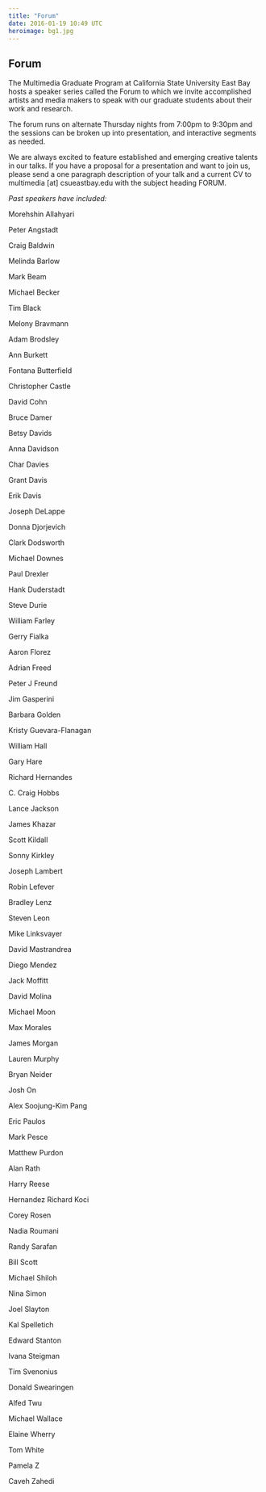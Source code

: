 ```yaml
---
title: "Forum"
date: 2016-01-19 10:49 UTC
heroimage: bg1.jpg
---
```

Forum
----

The Multimedia Graduate Program at California State University East Bay hosts a speaker series called the Forum to which we invite accomplished artists and media makers to speak with our graduate students about their work and research.  

The forum runs on alternate Thursday nights from 7:00pm to 9:30pm and the sessions can be broken up into presentation, and interactive segments as needed.

We are always excited to feature established and emerging creative talents in our talks. If you have a proposal for a presentation and want to join us, please send a one paragraph description of your talk and a current CV to multimedia [at] csueastbay.edu with the subject heading FORUM.


*Past speakers have included:*

Morehshin Allahyari

Peter Angstadt

Craig Baldwin

Melinda Barlow

Mark Beam

Michael Becker

Tim Black

Melony Bravmann

Adam Brodsley

Ann Burkett

Fontana Butterfield

Christopher Castle

David Cohn

Bruce Damer

Betsy Davids

Anna Davidson

Char Davies

Grant Davis

Erik Davis

Joseph DeLappe

Donna Djorjevich

Clark Dodsworth

Michael Downes

Paul Drexler

Hank Duderstadt

Steve Durie

William Farley

Gerry Fialka

Aaron Florez

Adrian Freed

Peter J Freund

Jim Gasperini

Barbara Golden

Kristy Guevara-Flanagan

William Hall

Gary Hare

Richard Hernandes

C. Craig Hobbs

Lance Jackson

James Khazar

Scott Kildall

Sonny Kirkley

Joseph Lambert

Robin Lefever

Bradley Lenz

Steven Leon

Mike Linksvayer

David Mastrandrea

Diego Mendez

Jack Moffitt

David Molina

Michael Moon

Max Morales

James Morgan

Lauren Murphy

Bryan Neider

Josh On

Alex Soojung-Kim Pang

Eric Paulos

Mark Pesce

Matthew Purdon

Alan Rath

Harry Reese

Hernandez Richard Koci

Corey Rosen

Nadia Roumani

Randy Sarafan

Bill Scott

Michael Shiloh

Nina Simon

Joel Slayton

Kal Spelletich

Edward Stanton

Ivana Steigman

Tim Svenonius

Donald Swearingen

Alfed Twu

Michael Wallace

Elaine Wherry

Tom White

Pamela Z

Caveh Zahedi
